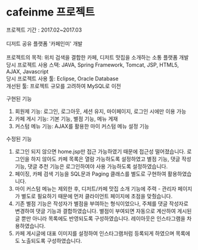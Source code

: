 # cafeinme 프로젝트
프로젝트 기간 : 2017.02~2017.03
<br><br>
디저트 공유 플랫폼 '카페인미' 개발
<br><br>
프로젝트의 목적: 위치 검색을 결합한 카페, 디저트 맛집을 소개하는 소통 플랫폼 개발 <br>
당시 프로젝트 사용 스택: JAVA, Spring Framework, Tomcat, JSP, HTML5, AJAX, Javascript<br>
당시 프로젝트 사용 툴: Eclipse, Oracle Database<br>
개선된 툴: 프로젝트 규모를 고려하여 MySQL로 이전<br>

구현된 기능
1. 회원제 기능: 로그인, 로그아웃, 세션 유지, 마이페이지, 로그인 시에만 이용 가능
2. 카페 게시 기능: 기본 기능, 별점 기능, 메뉴 게재
3. 커스텀 메뉴 기능: AJAX를 활용한 마이 커스텀 메뉴 설정 기능

수정된 기능
1. 로그인 되지 않으면 home.jsp만 접근 가능하였기 때문에 접근성 떨어졌습니다. 로그인을 하지 않아도 카페 목록은 열람 가능하도록 설정하였고 별점 기능, 댓글 작성 기능, 댓글 추천 기능은 로그인하여야 사용 가능하도록 설정하였습니다.
2. 페이징, 카페 검색 기능을 SQL문과 Paging 클래스를 별도로 구현하여 활용하였습니다.
3. 마이 커스텀 메뉴는 제외한 후, 디저트/카페 맛집 소개 기능에 주력 - 관리자 페이지가 별도로 필요하기 때문에 먼저 클라이언트 페이지에 초점을 맞췄습니다.
4. 기존 별점 기능은 작성자가 별점을 부여하는 형식이었으나, 주체를 댓글 작성자로 변경하여 댓글 기능과 결합하였습니다. 별점이 부여되면 자동으로 계산하여 게시된 글 뿐만 아니라 목록에도 반영되도록 구성하였습니다. 레이아웃은 인스타그램을 차용하였습니다.
5. 카페 게시글에 대표 이미지를 설정하여 인스타그램처럼 등록되게 하였으며 목록에도 노출되도록 구성하였습니다.
